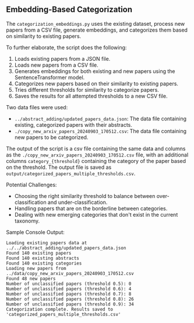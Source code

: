 ## Embedding-Based Categorization

The `categorization_embeddings.py` uses the existing dataset, process new papers from a CSV file, generate embeddings, and categorizes them based on similarity to existing papers.

To further elaborate, the script does the following:
1. Loads existing papers from a JSON file.
2. Loads new papers from a CSV file.
3. Generates embeddings for both existing and new papers using the SentenceTransformer model.
4. Categorizes new papers based on their similarity to existing papers.
5. Tries different thresholds for similarity to categorize papers.
5. Saves the results for all attempted thresholds to a new CSV file.

Two data files were used:
- `../abstract_adding/updated_papers_data.json`: The data file containing existing, categorized papers with their abstracts.
- `./copy_new_arxiv_papers_20240903_170512.csv`: The data file containing new papers to be categorized.

The output of the script is a csv file containing the same data and columns as the `./copy_new_arxiv_papers_20240903_170512.csv` file, with an additional columns `category_{threshold}` containing the category of the paper based on the threshold.
The output file is saved as `output/categorized_papers_multiple_thresholds.csv`.

Potential Challenges:
* Choosing the right similarity threshold to balance between over-classification and under-classification.
* Handling papers that are on the borderline between categories.
* Dealing with new emerging categories that don't exist in the current taxonomy.

Sample Console Output:
```shell
Loading existing papers data at ../../abstract_adding/updated_papers_data.json
Found 140 existing papers
Found 140 existing abstracts
Found 140 existing categories
Loading new papers from ../data/copy_new_arxiv_papers_20240903_170512.csv
Found 48 new papers
Number of unclassified papers (threshold 0.5): 0
Number of unclassified papers (threshold 0.6): 4
Number of unclassified papers (threshold 0.7): 8
Number of unclassified papers (threshold 0.8): 26
Number of unclassified papers (threshold 0.9): 34
Categorization complete. Results saved to 'categorized_papers_multiple_thresholds.csv'
```
